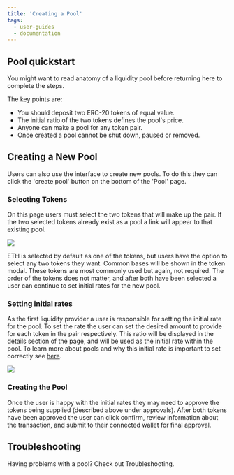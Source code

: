 ```yaml
---
title: 'Creating a Pool'
tags:
  - user-guides
  - documentation
---
```


## Pool quickstart

You might want to read <Link to="/docs/v2/pools/anatomy-of-a-liquidity-pool/"> anatomy of a liquidity pool</Link> before returning here to complete the steps.

The key points are:

- You should deposit two ERC-20 tokens of equal value.
- The initial ratio of the two tokens defines the pool's price.
- Anyone can make a pool for any token pair.
- Once created a pool cannot be shut down, paused or removed.

## Creating a New Pool

Users can also use the interface to create new pools. To do this they can click the 'create pool' button on the bottom of the 'Pool' page.

### Selecting Tokens

On this page users must select the two tokens that will make up the pair. If the two selected tokens already exist as a pool a link will appear to that existing pool.

![](/images/create-1.png)

ETH is selected by default as one of the tokens, but users have the option to select any two tokens they want. Common bases will be shown in the token modal. These tokens are most commonly used but again, not required. The order of the tokens does not matter, and after both have been selected a user can continue to set initial rates for the new pool.

### Setting initial rates

As the first liquidity provider a user is responsible for setting the initial rate for the pool. To set the rate the user can set the desired amount to provide for each token in the pair respectively. This ratio will be displayed in the details section of the page, and will be used as the initial rate within the pool. To learn more about pools and why this initial rate is important to set correctly see [here](/docs/v2/liquidity-pools/anatomy-of-a-liquidity-pool/).

![](/images/create-2.png)

### Creating the Pool

Once the user is happy with the initial rates they may need to approve the tokens being supplied (described above under approvals). After both tokens have been approved the user can click confirm, review information about the transaction, and submit to their connected wallet for final approval.

## Troubleshooting

Having problems with a pool? Check out <Link to="/docs/v2/web-app/troubleshooting/">Troubleshooting</Link>.
